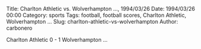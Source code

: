Title: Charlton Athletic vs. Wolverhampton …, 1994/03/26
Date: 1994/03/26 00:00
Category: sports
Tags: football, football scores, Charlton Athletic, Wolverhampton …
Slug: charlton-athletic-vs-wolverhampton
Author: carbonero


Charlton Athletic 0 - 1 Wolverhampton …
